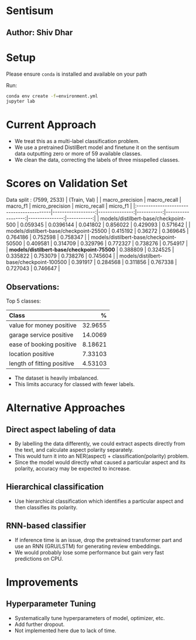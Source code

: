 # Sentisum

## Author: Shiv Dhar


# Setup

Please ensure `conda` is installed and available on your path

Run:
```bash
conda env create -f=environment.yml
jupyter lab
```
# Current Approach

- We treat this as a multi-label classification problem. 
- We use a pretrained DistilBert model and finetune it on the sentisum data outputting zero or more of 59 available classes.
- We clean the data, correcting the labels of three misspelled classes.

# Scores on Validation Set

Data split : (7599, 2533) | (Train, Val)
|                                          |   macro_precision |   macro_recall |   macro_f1 |   micro_precision |   micro_recall |   micro_f1 |
|:-----------------------------------------|------------------:|---------------:|-----------:|------------------:|---------------:|-----------:|
| models/distilbert-base/checkpoint-500    |          0.059345 |      0.0396144 |   0.041802 |          0.856022 |       0.429093 |   0.571642 |
| models/distilbert-base/checkpoint-25500  |          0.415192 |      0.36272   |   0.369645 |          0.764186 |       0.752598 |   0.758347 |
| models/distilbert-base/checkpoint-50500  |          0.409581 |      0.314709  |   0.329796 |          0.772327 |       0.738276 |   0.754917 |
| **models/distilbert-base/checkpoint-75500**  |          0.388809 |      0.324525  |   0.335822 |          0.753079 |       0.738276 |   0.745604 |
| models/distilbert-base/checkpoint-100500 |          0.391917 |      0.284568  |   0.311856 |          0.767338 |       0.727043 |   0.746647 |

## Observations:

Top 5 classes:

|                               Class  |          %  |
|:-------------------------------------|------------:|
| value for money positive             | 32.9655     |
| garage service positive              | 14.0069     |
| ease of booking positive             |  8.18621    |
| location positive                    |  7.33103    |
| length of fitting positive           |  4.53103    |


- The dataset is heavily imbalanced.
- This limits accuracy for classed with fewer labels.

# Alternative Approaches

## Direct aspect labeling of data

- By labelling the data differently, we could extract aspects directly from the text, and calculate aspect polarity separately.
- This would turn it into an NER(aspect) + classification(polarity) problem.
- Since the model would directly what caused a particular aspect and its polarity, accuracy may be expected to increase.
## Hierarchical classification

- Use hierarchical classification which identifies a particular aspect and then classifies its polarity.

## RNN-based classifier
- If inference time is an issue, drop the pretrained transformer part and use an RNN (GRU/LSTM) for generating review embeddings. 
- We would probably lose some performance but gain very fast predictions on CPU.


# Improvements

## Hyperparameter Tuning
- Systematically tune hyperparameters of model, optimizer, etc.
- Add further dropout. 
- Not implemented here due to lack of time.
